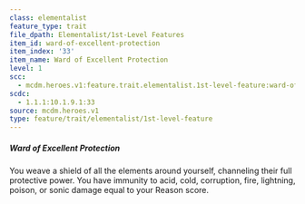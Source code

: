 ```yaml
---
class: elementalist
feature_type: trait
file_dpath: Elementalist/1st-Level Features
item_id: ward-of-excellent-protection
item_index: '33'
item_name: Ward of Excellent Protection
level: 1
scc:
  - mcdm.heroes.v1:feature.trait.elementalist.1st-level-feature:ward-of-excellent-protection
scdc:
  - 1.1.1:10.1.9.1:33
source: mcdm.heroes.v1
type: feature/trait/elementalist/1st-level-feature
---
```


##### Ward of Excellent Protection

You weave a shield of all the elements around yourself, channeling their full protective power. You have immunity to acid, cold, corruption, fire, lightning, poison, or sonic damage equal to your Reason score.
